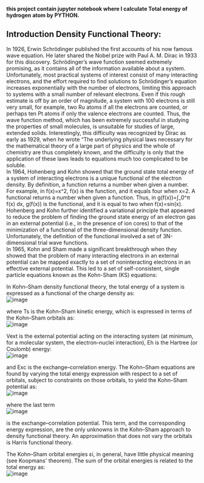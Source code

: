 **this project contain jupyter notebook where I calculate Total energy of hydrogen atom by PYTHON.**

## Introduction Density Functional Theory:
In 1926, Erwin Schrödinger published the first accounts of his now famous wave equation. He later shared the Nobel prize with Paul A. M. Dirac in 1933 for this discovery. Schrödinger’s wave function seemed extremely promising, as it contains all of the information available about a system. Unfortunately, most practical systems of interest consist of many interacting electrons, and the effort required to find solutions to Schrödinger’s equation increases exponentially with the number of electrons, limiting this approach to systems with a small number of relevant electrons. Even if this rough estimate is off by an order of magnitude, a system with 100 electrons is still very small, for example, two Ru atoms if all the electrons are counted, or perhaps ten Pt atoms if only the valence electrons are counted. Thus, the wave function method, which has been extremely successful in studying the properties of small molecules, is unsuitable for studies of large, extended solids. Interestingly, this difficulty was recognized by Dirac as early as 1929, when he wrote “The underlying physical laws necessary for the mathematical theory of a large part of physics and the whole of chemistry are thus completely known, and the difficulty is only that the application of these laws leads to equations much too complicated to be soluble.<br/>
In 1964, Hohenberg and Kohn showed that the ground state total energy of a system of interacting electrons is a unique functional of the electron density. By definition, a function returns a number when given a number. For example, in f(x)=x^2, f(x) is the function, and it equals four when x=2. A functional returns a number when given a function. Thus, in g(f(x))=∫_0^π f(x) dx, g(f(x)) is the functional, and it is equal to two when f(x)=sin(x). Hohenberg and Kohn further identified a variational principle that appeared to reduce the problem of finding the ground state energy of an electron gas in an external potential (i.e., in the presence of ion cores) to that of the minimization of a functional of the three-dimensional density function. Unfortunately, the definition of the functional involved a set of 3N-dimensional trial wave functions.<br/>
In 1965, Kohn and Sham made a significant breakthrough when they showed that the problem of many interacting electrons in an external potential can be mapped exactly to a set of noninteracting electrons in an effective external potential. This led to a set of self-consistent, single particle equations known as the Kohn-Sham (KS) equations:

In Kohn–Sham density functional theory, the total energy of a system is expressed as a functional of the charge density as:<br/>
![image](https://user-images.githubusercontent.com/50455870/132374211-16a67c0d-b734-48b6-a98f-0c750d0c3e3c.png)

where Ts is the Kohn–Sham kinetic energy, which is expressed in terms of the Kohn–Sham orbitals as:<br/>
![image](https://user-images.githubusercontent.com/50455870/132374303-f20a031f-fe77-49a7-a58f-fbe0743e8d19.png)

Vext is the external potential acting on the interacting system (at minimum, for a molecular system, the electron–nuclei interaction), Eh is the Hartree (or Coulomb) energy:<br/>
![image](https://user-images.githubusercontent.com/50455870/132374693-d8961d35-d417-4ee7-8ad8-5b9499f29ead.png)

and Exc is the exchange–correlation energy. The Kohn–Sham equations are found by varying the total energy expression with respect to a set of orbitals, subject to constraints on those orbitals, to yield the Kohn–Sham potential as:<br/>
![image](https://user-images.githubusercontent.com/50455870/132375024-fa0b340c-8e6d-4394-9d18-9caa4098e6b0.png)

where the last term<br/>
![image](https://user-images.githubusercontent.com/50455870/132375179-86707f6c-a021-4091-857a-d4e5a8694307.png)

is the exchange–correlation potential. This term, and the corresponding energy expression, are the only unknowns in the Kohn–Sham approach to density functional theory. An approximation that does not vary the orbitals is Harris functional theory.

The Kohn–Sham orbital energies εi, in general, have little physical meaning (see Koopmans' theorem). The sum of the orbital energies is related to the total energy as:<br/>
![image](https://user-images.githubusercontent.com/50455870/132375298-2453f076-acf7-49b3-a2cf-13b31274fd21.png)
